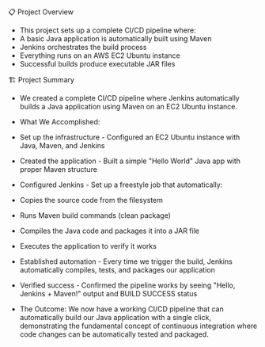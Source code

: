 📋 Project Overview

* This project sets up a complete CI/CD pipeline where:
 * A basic Java application is automatically built using Maven
 * Jenkins orchestrates the build process
 * Everything runs on an AWS EC2 Ubuntu instance
 * Successful builds produce executable JAR files

🏗️ Project Summary

* We created a complete CI/CD pipeline where Jenkins automatically builds a Java application using Maven on an EC2 Ubuntu instance.
* What We Accomplished:

 * Set up the infrastructure - Configured an EC2 Ubuntu instance with Java, Maven, and Jenkins
 * Created the application - Built a simple "Hello World" Java app with proper Maven structure
 * Configured Jenkins - Set up a freestyle job that automatically:
 * Copies the source code from the filesystem
 * Runs Maven build commands (clean package)
 * Compiles the Java code and packages it into a JAR file
 * Executes the application to verify it works
 * Established automation - Every time we trigger the build, Jenkins automatically compiles, tests, and packages our application
 * Verified success - Confirmed the pipeline works by seeing "Hello, Jenkins + Maven!" output and BUILD SUCCESS status
 * The Outcome: We now have a working CI/CD pipeline that can automatically build our Java application with a single click, demonstrating the fundamental concept of continuous integration where code changes can be automatically tested and packaged.
